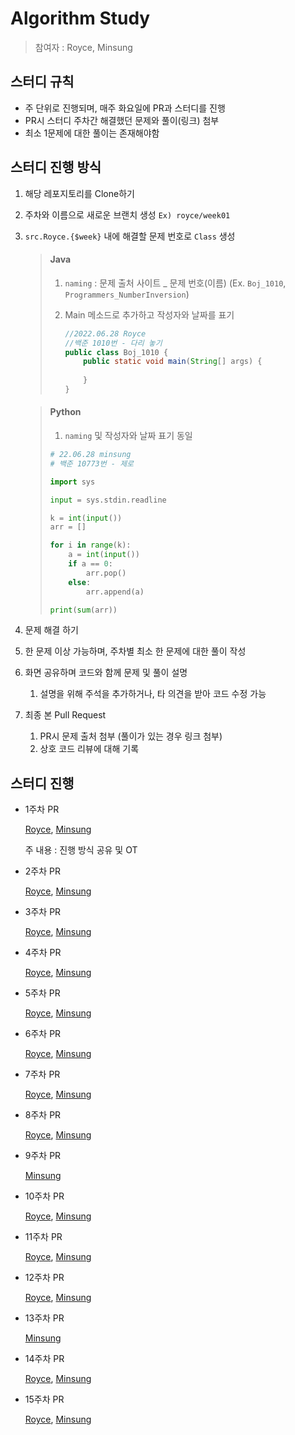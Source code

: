 # Algorithm Study

> 참여자 : Royce, Minsung

## 스터디 규칙
- 주 단위로 진행되며, 매주 화요일에 PR과 스터디를 진행
- PR시 스터디 주차간 해결했던 문제와 풀이(링크) 첨부
- 최소 1문제에 대한 풀이는 존재해야함

## 스터디 진행 방식
1. 해당 레포지토리를 Clone하기
2. 주차와 이름으로 새로운 브랜치 생성 `Ex) royce/week01`
3. `src.Royce.{$week}` 내에 해결할 문제 번호로 `Class` 생성

   > #### Java
   >
   > 1. `naming` : 문제 출처 사이트 _ 문제 번호(이름) (Ex. `Boj_1010`, `Programmers_NumberInversion`)
   >
   > 2. Main 메소드로 추가하고 작성자와 날짜를 표기
   >
   >    ```java
   >    //2022.06.28 Royce
   >    //백준 1010번 - 다리 놓기
   >    public class Boj_1010 {
   >    	public static void main(String[] args) {
   >    		      
   >    	}
   >    }
   >    ```

   > #### Python
   >
   > 1. `naming` 및 작성자와 날짜 표기 동일
   >
   > ```python
   > # 22.06.28 minsung
   > # 백준 10773번 - 제로
   > 
   > import sys
   > 
   > input = sys.stdin.readline
   > 
   > k = int(input())
   > arr = []
   > 
   > for i in range(k):
   >     a = int(input())
   >     if a == 0:
   >         arr.pop()
   >     else:
   >         arr.append(a)
   > 
   > print(sum(arr))
   > ```

3. 문제 해결 하기
4. 한 문제 이상 가능하며, 주차별 최소 한 문제에 대한 풀이 작성
5. 화면 공유하며 코드와 함께 문제 및 풀이 설명
   1. 설명을 위해 주석을 추가하거나, 타 의견을 받아 코드 수정 가능
6. 최종 본 Pull Request
    1. PR시 문제 출처 첨부 (풀이가 있는 경우 링크 첨부)
    2. 상호 코드 리뷰에 대해 기록

## 스터디 진행

- 1주차 PR

  [Royce](https://github.com/TaeyeonRoyce/AlgoStudy/pull/2), [Minsung](https://github.com/TaeyeonRoyce/AlgoStudy/pull/3)

  주 내용 : 진행 방식 공유 및 OT


- 2주차 PR
  
   [Royce](https://github.com/TaeyeonRoyce/AlgoStudy/pull/5), [Minsung](https://github.com/TaeyeonRoyce/AlgoStudy/pull/4)


- 3주차 PR 

   [Royce](https://github.com/TaeyeonRoyce/AlgoStudy/pull/6), [Minsung](https://github.com/TaeyeonRoyce/AlgoStudy/pull/7)


- 4주차 PR

   [Royce](https://github.com/TaeyeonRoyce/AlgoStudy/pull/8), [Minsung](https://github.com/TaeyeonRoyce/AlgoStudy/pull/9)


- 5주차 PR

  [Royce](https://github.com/TaeyeonRoyce/AlgoStudy/pull/10), [Minsung](https://github.com/TaeyeonRoyce/AlgoStudy/pull/11)


- 6주차 PR

  [Royce](https://github.com/TaeyeonRoyce/AlgoStudy/pull/13), [Minsung](https://github.com/TaeyeonRoyce/AlgoStudy/pull/12)


- 7주차 PR 

    [Royce](https://github.com/TaeyeonRoyce/AlgoStudy/pull/16), [Minsung](https://github.com/TaeyeonRoyce/AlgoStudy/pull/15)


- 8주차 PR

    [Royce](https://github.com/TaeyeonRoyce/AlgoStudy/pull/18), [Minsung](https://github.com/TaeyeonRoyce/AlgoStudy/pull/17)


- 9주차 PR

    [Minsung](https://github.com/TaeyeonRoyce/AlgoStudy/pull/19)


- 10주차 PR

  [Royce](https://github.com/TaeyeonRoyce/AlgoStudy/pull/21), [Minsung](https://github.com/TaeyeonRoyce/AlgoStudy/pull/20)


- 11주차 PR

  [Royce](https://github.com/TaeyeonRoyce/AlgoStudy/pull/23), [Minsung](https://github.com/TaeyeonRoyce/AlgoStudy/pull/22)

- 12주차 PR

  [Royce](https://github.com/TaeyeonRoyce/AlgoStudy/pull/25), [Minsung](https://github.com/TaeyeonRoyce/AlgoStudy/pull/24)

- 13주차 PR

  [Minsung](https://github.com/TaeyeonRoyce/AlgoStudy/pull/26)

- 14주차 PR

  [Royce](https://github.com/TaeyeonRoyce/AlgoStudy/pull/28), [Minsung](https://github.com/TaeyeonRoyce/AlgoStudy/pull/27)

- 15주차 PR

  [Royce](https://github.com/TaeyeonRoyce/AlgoStudy/pull/29), [Minsung](https://github.com/TaeyeonRoyce/AlgoStudy/pull/30)
